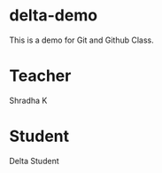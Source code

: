 # delta-demo
This is a demo for Git and Github Class.

# Teacher
Shradha K

# Student 
Delta Student